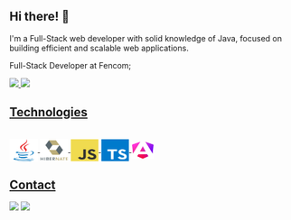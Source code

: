## Hi there! 👋

I'm a Full-Stack web developer with solid knowledge of Java, focused on building efficient and scalable web applications.

Full-Stack Developer at Fencom;

<div style="display: flex; flex-direction: row;">
  <a href="https://github.com/pedroolorentz">
  <img class="img" height="150em" src="https://github-readme-streak-stats.herokuapp.com/?user=pedroolorentz&theme=tokyonight&hide_border=false"/>
  <img class="img" height="150em" src="https://github-readme-stats.vercel.app/api/top-langs/?username=pedroolorentz&theme=tokyonight&show_icons=true&hide_border=false&"/>
</div>
  
  
  
  ## Technologies
  
<div style="display: inline_block"><br>
  <img align="center" alt="Java" height="40" width="50" src="https://raw.githubusercontent.com/devicons/devicon/master/icons/java/java-original.svg">
  <img align="center" alt="Hibernate" height="40" width="50" src="https://raw.githubusercontent.com/devicons/devicon/master/icons/hibernate/hibernate-original-wordmark.svg">
  <img align="center" alt="Js" height="40" width="50" src="https://raw.githubusercontent.com/devicons/devicon/master/icons/javascript/javascript-original.svg">
  <img align="center" alt="Ts" height="40" width="50" src="https://raw.githubusercontent.com/devicons/devicon/master/icons/typescript/typescript-original.svg">
  <img align="center" alt="Angular" height="30" width="40" src="https://raw.githubusercontent.com/devicons/devicon/master/icons/angular/angular-original.svg">
</div>
  
  ## Contact
  
<div>
  <a href = "mailto:pwiller.lorentz@gmail.com"><img src="https://img.shields.io/badge/-Gmail-%23333?style=for-the-badge&logo=gmail&logoColor=white" target="_blank"></a>
  <a href="https://www.linkedin.com/in/pedroolorentz/" target="_blank"><img src="https://img.shields.io/badge/-LinkedIn-%230077B5?style=for-the-badge&logo=linkedin&logoColor=white" target="_blank"></a> 
</div>

